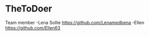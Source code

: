 # TheToDoer

Team member
-Lena Sollie https://github.com/Lenamedbena
-Ellen https://github.com/Ellen63

